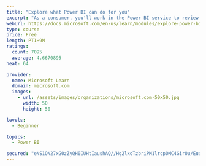 ```yaml
---
title: "Explore what Power BI can do for you"
excerpt: "As a consumer, you'll work in the Power BI service to review and interact with content that has been shared with you. This module provides the foundational information that you need to work effectively in the Power BI service."
webUrl: https://docs.microsoft.com/en-us/learn/modules/explore-power-bi-service/
type: course
price: Free
length: PT1H9M
ratings:
  count: 7095
  average: 4.6670895
heat: 64

provider:
  name: Microsoft Learn
  domain: microsoft.com
  images:
    - url: /assets/images/organizations/microsoft.com-50x50.jpg
      width: 50
      height: 50

levels:
  - Beginner

topics:
  - Power BI

secured: "eNS1ON27xG0zZyQH0IUHtIaushAQ//Hg2lxoTzbriPM1lrcpOMC4GirOu/EuaoSFqc38ArOZnGkrhiqxWwvB5fLyPZgEgZi1oOq2clfkssiZB+x2x131f6v9WxdG0FKAtkjbKflU3FP88UwI/gHPv3Kz2CN8swSAeeG7pd1SttvKkRfY/8IzCJqVOt/ZoqC0CRFfrKphlCDTLTaXX8aD33hD0FuYRlMjSZRy5ZO/UA47tS/4T1lhztjdsBASoxVjpanr7RH2VwkNCtX1JGXe+LR9+ER7iK1s2fG4M9LKQdbucanbKVxEr8bBMQBBTWJnhb6AdFzoQWlA3dl2XN8lhpDls/96N8ygLOe4PtcYGN9c43Qq3GF4ljMdDQ9KTeT84cg75YkQmf32TM7E2CcPCtoUDxjYqHTd3+CQki/knB4=;dMQ4tka5kdFs4TUx77jeeg=="
---
```


